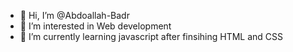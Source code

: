 - 👋 Hi, I’m @Abdoallah-Badr
- 👀 I’m interested in Web development
- 🌱 I’m currently learning javascript after finsihing HTML and CSS

<!---
Abdoallah-Badr/Abdoallah-Badr is a ✨ special ✨ repository because its `README.md` (this file) appears on your GitHub profile.
You can click the Preview link to take a look at your changes.
--->
